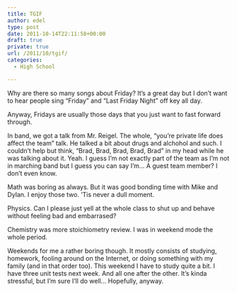 ```yaml
---
title: TGIF
author: edel
type: post
date: 2011-10-14T22:11:58+00:00
draft: true
private: true
url: /2011/10/tgif/
categories:
  - High School

---
```

Why are there so many songs about Friday? It&#8217;s a great day but I don&#8217;t want to hear people sing &#8220;Friday&#8221; and &#8220;Last Friday Night&#8221; off key all day.

Anyway, Fridays are usually those days that you just want to fast forward through.

In band, we got a talk from Mr. Reigel. The whole, &#8220;you&#8217;re private life does affect the team&#8221; talk. He talked a bit about drugs and alchohol and such. I couldn&#8217;t help but think, &#8220;Brad, Brad, Brad, Brad, Brad&#8221; in my head while he was talking about it. Yeah. I guess I&#8217;m not exactly part of the team as I&#8217;m not in marching band but I guess you can say I&#8217;m&#8230; A guest team member? I don&#8217;t even know.

Math was boring as always. But it was good bonding time with Mike and Dylan. I enjoy those two. &#8216;Tis never a dull moment.

Physics. Can I please just yell at the whole class to shut up and behave without feeling bad and embarrased?

Chemistry was more stoichiometry review. I was in weekend mode the whole period.

Weekends for me a rather boring though. It mostly consists of studying, homework, fooling around on the Internet, or doing something with my family (and in that order too). This weekend I have to study quite a bit. I have three unit tests next week. And all one after the other. It&#8217;s kinda stressful, but I&#8217;m sure I&#8217;ll do well&#8230; Hopefully, anyway.

<ol class="footnote">
</ol>